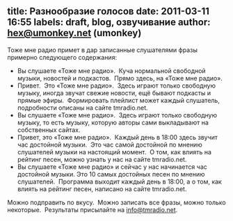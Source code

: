 title: Разнообразие голосов
date: 2011-03-11 16:55
labels: draft, blog, озвучивание
author: hex@umonkey.net (umonkey)
---
Тоже мне радио примет в дар записанные слушателями фразы примерно следующего
содержания:

- Вы слушаете «Тоже мне радио».  Куча нормальной свободной музыки, новостей и
  подкастов.  Прямо здесь, на «Тоже мне радио».
- Привет.  Это «Тоже мне радио».  Здесь играют только свободную музыку, иногда
  звучат свежие новости, ещё бывают подкасты и прямые эфиры.  Формировать
  плейлист может каждый слушатель, подробности описаны на сайте tmradio.net.
- Вы слушаете «Тоже мне радио».  Здесь играют только свободную музыку, то есть
  музыку, которую авторы сами выкладывают на собственных сайтах.
- Привет, это «Тоже мне радио».  Каждый день в 18:00 здесь звучит час достойной
  музыки.  Это час самой достойной по мнению слушателей музыки на настоящий
  момент.  О том, как влиять на рейтинг песен, можно узнать у нас на сайте
  tmradio.net.
- Вы слушаете «Тоже мне радио» и сейчас у нас начинается час достойной музыки.
  Это 10 самых достойных песен по мнению слушателей.  Программа выходит каждый
  день в 18:00, а о том, как влиять на рейтинг песен, написано на сайте
  tmradio.net.

Можно подправить по вкусу.  Можно записать все фразы, можно только некоторые. 
Результаты присылайте на info@tmradio.net.
